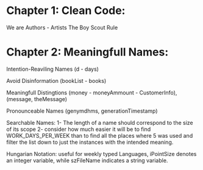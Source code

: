 # Chapter 1: Clean Code:
We are Authors - Artists
The Boy Scout Rule

# Chapter 2: Meaningfull Names:
Intention-Reaviling Names (d - days)

Avoid Disinformation (bookList - books)

Meaningfull Distingtions (money - moneyAmmount - CustomerInfo),(message, theMessage)

Pronounceable Names (genymdhms, generationTimestamp)

Searchable Names:
1- The length of a name should correspond to the size of its scope
2- consider how much easier it
will be to find WORK_DAYS_PER_WEEK than to find all the places where 5 was used and filter
the list down to just the instances with the intended meaning.

Hungarian Notation:
useful for weekly typed Languages, iPointSize denotes an integer variable, while szFileName indicates a string variable.


